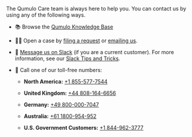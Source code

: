 The Qumulo Care team is always here to help you. You can contact us by using any of the following ways.

* <span class="emoji">📚</span> Browse the [Qumulo Knowledge Base](https://care.qumulo.com/s/knowledge)

* <a id="open-a-case"></a>

  <span class="emoji">🧑‍💻</span> Open a case by [filing a request](https://qumulo.com/support/) or [emailing us](mailto:care@qumulo.com).

* <span class="emoji">💬</span> [Message us on Slack](https://qumulocare.slack.com/) (if you are a current customer). For more information, see our [Slack Tips and Tricks](https://docs.qumulo.com/contacting-qumulo-care-team.html#slack-tips-and-tricks).

* <a id="toll-free-numbers"></a>

  <span class="emoji">📱</span> Call one of our toll-free numbers:

  * **North America:** [+1 855-577-7544](tel:+18555777544)

  * **United Kingdom:** [+44 808-164-6656](tel:+448081646656)

  * **Germany:** [+49 800-000-7047](tel:+498000007047)

  * **Australia:** [+61 1800-954-952](tel:+611800954952)
  
  * **U.S. Government Customers:** [+1 844-962-3777](tel:+18449623777)
